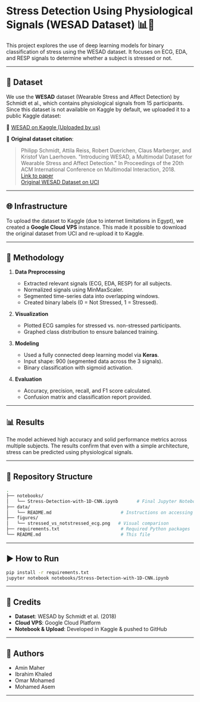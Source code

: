 # Stress Detection Using Physiological Signals (WESAD Dataset) 📊🧠

This project explores the use of deep learning models for binary classification of stress using the WESAD dataset. It focuses on ECG, EDA, and RESP signals to determine whether a subject is stressed or not.

---

## 📁 Dataset

We use the **WESAD** dataset (Wearable Stress and Affect Detection) by Schmidt et al., which contains physiological signals from 15 participants. Since this dataset is not available on Kaggle by default, we uploaded it to a public Kaggle dataset:

🔗 [WESAD on Kaggle (Uploaded by us)](https://www.kaggle.com/datasets/mohamedasem318/wesad-full-dataset)

📌 **Original dataset citation**:
> Philipp Schmidt, Attila Reiss, Robert Duerichen, Claus Marberger, and Kristof Van Laerhoven. "Introducing WESAD, a Multimodal Dataset for Wearable Stress and Affect Detection." In Proceedings of the 20th ACM International Conference on Multimodal Interaction, 2018.  
> [Link to paper](https://dl.acm.org/doi/10.1145/3242969.3242985)  
> [Original WESAD Dataset on UCI](https://www.kaggle.com/datasets/araneshd/wesad)

---

## 🌐 Infrastructure

To upload the dataset to Kaggle (due to internet limitations in Egypt), we created a **Google Cloud VPS** instance. This made it possible to download the original dataset from UCI and re-upload it to Kaggle.

---

## 🧪 Methodology

1. **Data Preprocessing**
   - Extracted relevant signals (ECG, EDA, RESP) for all subjects.
   - Normalized signals using MinMaxScaler.
   - Segmented time-series data into overlapping windows.
   - Created binary labels (0 = Not Stressed, 1 = Stressed).

2. **Visualization**
   - Plotted ECG samples for stressed vs. non-stressed participants.
   - Graphed class distribution to ensure balanced training.

3. **Modeling**
   - Used a fully connected deep learning model via **Keras**.
   - Input shape: 900 (segmented data across the 3 signals).
   - Binary classification with sigmoid activation.

4. **Evaluation**
   - Accuracy, precision, recall, and F1 score calculated.
   - Confusion matrix and classification report provided.

---

## 📊 Results

The model achieved high accuracy and solid performance metrics across multiple subjects. The results confirm that even with a simple architecture, stress can be predicted using physiological signals.

---

## 📂 Repository Structure

```bash
.
├── notebooks/
│   └── Stress-Detection-with-1D-CNN.ipynb       # Final Jupyter Notebook
├── data/
│   └── README.md                          # Instructions on accessing the dataset
├── figures/
│   └── stressed_vs_notstressed_ecg.png   # Visual comparison
├── requirements.txt                       # Required Python packages
└── README.md                              # This file
```

---

## ▶️ How to Run

```bash
pip install -r requirements.txt
jupyter notebook notebooks/Stress-Detection-with-1D-CNN.ipynb
```

---

## 📌 Credits

- **Dataset**: WESAD by Schmidt et al. (2018)
- **Cloud VPS**: Google Cloud Platform
- **Notebook & Upload**: Developed in Kaggle & pushed to GitHub

---

## 🧠 Authors

- Amin Maher
- Ibrahim Khaled
- Omar Mohamed
- Mohamed Asem

---
